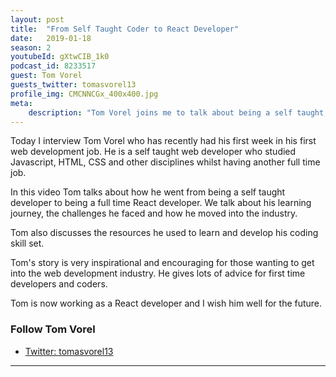 ```yaml
---
layout: post
title:  "From Self Taught Coder to React Developer"
date:   2019-01-18
season: 2
youtubeId: gXtwCIB_1k0
podcast_id: 8233517
guest: Tom Vorel
guests_twitter: tomasvorel13
profile_img: CMCNNCGx_400x400.jpg
meta:
    description: "Tom Vorel joins me to talk about being a self taught react developer. He has just started his web development career and gives lot's of advice to developers learning to code"
---
```

Today I interview Tom Vorel who has recently had his first week in his first web development job. He is a self taught web developer who studied Javascript, HTML, CSS and other disciplines whilst having another full time job.

In this video Tom talks about how he went from being a self taught developer to being a full time React developer. We talk about his learning journey, the challenges he faced and how he moved into the industry.

Tom also discusses the resources he used to learn and develop his coding skill set.

Tom's story is very inspirational and encouraging for those wanting to get into the web development industry. He gives lots of advice for first time developers and coders.

Tom is now working as a React developer and I wish him well for the future.
### Follow Tom Vorel
- [Twitter: tomasvorel13](https://twitter.com/tomasvorel13)

-------------------------------
